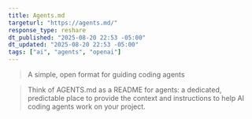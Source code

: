 ```yaml
---
title: Agents.md
targeturl: "https://agents.md/"
response_type: reshare
dt_published: "2025-08-20 22:53 -05:00"
dt_updated: "2025-08-20 22:53 -05:00"
tags: ["ai", "agents", "openai"]
---
```


> A simple, open format for guiding coding agents

> Think of AGENTS.md as a README for agents: a dedicated, predictable place to provide the context and instructions to help AI coding agents work on your project.
